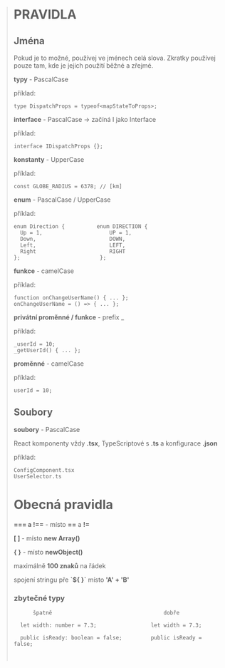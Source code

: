 >
> # PRAVIDLA
> ## Jména
>
>  Pokud je to možné, používej ve jménech celá slova.
>  Zkratky používej pouze tam, kde je jejich použití běžné a zřejmé.
>
>  **typy** - PascalCase
>
>  příklad:
> 
>     type DispatchProps = typeof<mapStateToProps>;
>
>  **interface** - PascalCase -> začíná I jako Interface
>
>  příklad:
> 
>     interface IDispatchProps {};
>
>  **konstanty** - UpperCase
>
>  příklad:
> 
>     const GLOBE_RADIUS = 6378; // [km]
>
>  **enum** - PascalCase / UpperCase
>
>  příklad:
> 
>     enum Direction {          enum DIRECTION {
>       Up = 1,                     UP = 1,
>       Down,                       DOWN,
>       Left,                       LEFT,
>       Right                       RIGHT
>     };                         };
>
>  **funkce** - camelCase
>
>  příklad:
> 
>     function onChangeUserName() { ... };
>     onChangeUserName = () => { ... };
>
>  **privátní proměnné / funkce** - prefix _
>
>  příklad:
> 
>     _userId = 10;
>     _getUserId() { ... };
>
>  **proměnné** - camelCase
>
>  příklad:
> 
>     userId = 10;
>
> ## Soubory
>
>  **soubory** - PascalCase
>
>  React komponenty vždy **.tsx**, TypeScriptové s **.ts** a konfigurace **.json**
>
>  příklad:
> 
>     ConfigComponent.tsx
>     UserSelector.ts
>
> 
>  # Obecná pravidla
>
>  **=== a !==** - místo **==** a **!=**
>
>  **[ ]** - místo **new Array()**
>
>  **{ }** - místo **newObject()**
>
>  maximálně **100 znaků** na řádek
>
>  spojení stringu pře **\`${ }\`** místo **'A' + 'B'**
>
>  ### zbytečné typy
>           špatně                                   dobře
>
>       let width: number = 7.3;                 let width = 7.3;
>
>       public isReady: boolean = false;         public isReady = false;
>
>&nbsp;

